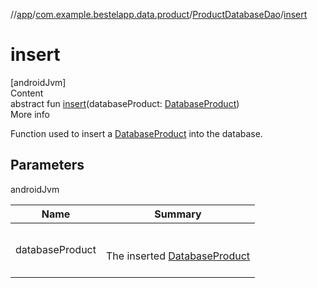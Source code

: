//[app](../../index.md)/[com.example.bestelapp.data.product](../index.md)/[ProductDatabaseDao](index.md)/[insert](insert.md)



# insert  
[androidJvm]  
Content  
abstract fun [insert](insert.md)(databaseProduct: [DatabaseProduct](../-database-product/index.md))  
More info  


Function used to insert a [DatabaseProduct](../-database-product/index.md) into the database.



## Parameters  
  
androidJvm  
  
|  Name|  Summary| 
|---|---|
| <a name="com.example.bestelapp.data.product/ProductDatabaseDao/insert/#com.example.bestelapp.data.product.DatabaseProduct/PointingToDeclaration/"></a>databaseProduct| <a name="com.example.bestelapp.data.product/ProductDatabaseDao/insert/#com.example.bestelapp.data.product.DatabaseProduct/PointingToDeclaration/"></a><br><br>The inserted [DatabaseProduct](../-database-product/index.md)<br><br>
  
  



